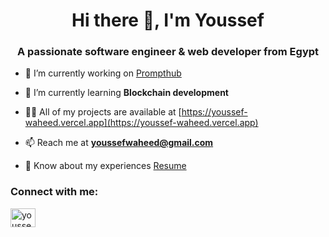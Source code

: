 <h1 align="center">Hi there 👋, I'm Youssef</h1>
<h3 align="center">A passionate software engineer & web developer from Egypt</h3>

- 🔭 I’m currently working on [Prompthub](https://github.com/youssefwaheedd/prompt-hub)

- 🌱 I’m currently learning **Blockchain development**

- 👨‍💻 All of my projects are available at [https://youssef-waheed.vercel.app](https://youssef-waheed.vercel.app)

- 📫 Reach me at **youssefwaheed@gmail.com**

- 📄 Know about my experiences [Resume](https://github.com/youssefwaheed123/Resume/blob/main/CV.pdf)

<h3 align="left">Connect with me:</h3>
<p align="left">
<a href="https://linkedin.com/in/youssefwaheed" target="blank"><img align="center" src="https://raw.githubusercontent.com/rahuldkjain/github-profile-readme-generator/master/src/images/icons/Social/linked-in-alt.svg" alt="youssefwaheed" height="30" width="40" /></a>
</p>

